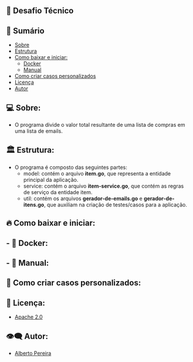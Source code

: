 ## 💼 Desafio Técnico

## 📝 Sumário

- [Sobre](#about)
- [Estrutura](#pattern)
- [Como baixar e iniciar:](#howtodownload)
    - [Docker](#docker)
    - [Manual](#manual)
- [Como criar casos personalizados](#customcase)
- [Licença](#license)
- [Autor](#author)

## 💻 Sobre: <a name="about"></a>

- O programa divide o valor total resultante de uma lista de compras em uma lista de emails.

## 🏛 Estrutura: <a name="pattern"></a>

- O programa é composto das seguintes partes:
    - model: contém o arquivo <b>item.go</b>, que representa a entidade principal da aplicação.
    - service: contém o arquivo <b>item-service.go</b>, que contém as regras de serviço da entidade item.
    - util: contém os arquivos <b>gerador-de-emails.go</b> e <b>gerador-de-itens.go</b>, que auxiliam na criação de testes/casos para a aplicação.

## 🔥 Como baixar e iniciar: <a name="howtodownload"></a>
## - 🐳 Docker: <a name="docker"></a>

## - 🔨 Manual: <a name="manual"></a>

## 🧵 Como criar casos personalizados: <a name="customcase"></a>

## 📃 Licença: <a name="license"></a>

- <a href="http://www.apache.org/licenses/LICENSE-2.0.html">Apache 2.0</a>

## 👁‍🗨 Autor: <a name="author"></a>

- <a href="https://github.com/Alberto-Pereira">Alberto Pereira</a>
